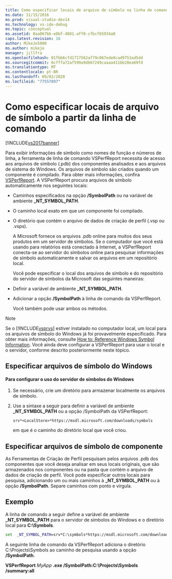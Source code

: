 ```yaml
---
title: Como especificar locais de arquivo de símbolo na linha de comando | Microsoft Docs
ms.date: 11/15/2016
ms.prod: visual-studio-dev14
ms.technology: vs-ide-debug
ms.topic: conceptual
ms.assetid: 8aa067bb-e8bf-4081-aff0-cfbcf65934a0
caps.latest.revision: 16
author: MikeJo5000
ms.author: mikejo
manager: jillfra
ms.openlocfilehash: 01fbb6cfd1717562af79c067ede0cad9753ad5dd
ms.sourcegitcommit: 6cfffa72af599a9d667249caaaa411bb28ea69fd
ms.translationtype: MT
ms.contentlocale: pt-BR
ms.lasthandoff: 09/02/2020
ms.locfileid: "77557897"
---
```

# <a name="how-to-specify-symbol-file-locations-from-the-command-line"></a>Como especificar locais de arquivo de símbolo a partir da linha de comando
[!INCLUDE[vs2017banner](../includes/vs2017banner.md)]

Para exibir informações de símbolo como nomes de função e números de linha, a ferramenta de linha de comando VSPerfReport necessita de acesso aos arquivos de símbolo (.pdb) dos componentes analisados e aos arquivos de sistema do Windows. Os arquivos de símbolo são criados quando um componente é compilado. Para obter mais informações, confira [VSPerfReport](../profiling/vsperfreport.md). A VSPerfReport procura arquivos de símbolo automaticamente nos seguintes locais:  
  
- Caminhos especificados na opção **/SymbolPath** ou na variável de ambiente **_NT_SYMBOL_PATH**.  
  
- O caminho local exato em que um componente foi compilado.  
  
- O diretório que contém o arquivo de dados de criação de perfil (.vsp ou .vsps).  
  
  A Microsoft fornece os arquivos .pdb online para muitos dos seus produtos em um servidor de símbolos. Se o computador que você está usando para relatórios está conectado à Internet, a VSPerfReport conecta-se ao servidor do símbolos online para pesquisar informações de símbolo automaticamente e salvar os arquivos em um repositório local.  
  
  Você pode especificar o local dos arquivos de símbolo e do repositório do servidor de símbolos da Microsoft das seguintes maneiras:  
  
- Definir a variável de ambiente **_NT_SYMBOL_PATH**.  
  
- Adicionar a opção **/SymbolPath** à linha de comando da VSPerfReport.  
  
  Você também pode usar ambos os métodos.  
  
> [!NOTE]
> Se o [!INCLUDE[vsprvs](../includes/vsprvs-md.md)] estiver instalado no computador local, um local para os arquivos de símbolo do Windows já foi provavelmente especificado. Para obter mais informações, consulte [How to: Reference Windows Symbol Information](../profiling/how-to-reference-windows-symbol-information.md). Você ainda deve configurar a VSPerfReport para usar o local e o servidor, conforme descrito posteriormente neste tópico.  
  
## <a name="specifying-windows-symbol-files"></a>Especificar arquivos de símbolo do Windows  
  
#### <a name="to-configure-the-use-of-the-windows-symbol-server"></a>Para configurar o uso do servidor de símbolos do Windows  
  
1. Se necessário, crie um diretório para armazenar localmente os arquivos de símbolo.  
  
2. Use a sintaxe a seguir para definir a variável de ambiente **_NT_SYMBOL_PATH** ou a opção /SymbolPath da VSPerfReport:  
  
   `srv*<LocalStore>*https://msdl.microsoft.com/downloads/symbols`  
  
   em que *<LocalStore>* é o caminho do diretório local que você criou.  
  
## <a name="specifying-component-symbol-files"></a>Especificar arquivos de símbolo de componente  
 As Ferramentas de Criação de Perfil pesquisam pelos arquivos .pdb dos componentes que você deseja analisar em seus locais originais, que são armazenados nos componentes ou na pasta que contém o arquivo de dados de criação de perfil. Você pode especificar outros locais para pesquisa, adicionando um ou mais caminhos à **_NT_SYMBOL_PATH** ou à opção **/SymbolPath**. Separe caminhos com ponto e vírgula.  
  
## <a name="example"></a>Exemplo  
 A linha de comando a seguir define a variável de ambiente **_NT_SYMBOL_PATH** para o servidor de símbolos do Windows e o diretório local para **C:\Symbols**.  

 ```cmd
 set  _NT_SYMBOL_PATH=srv*C:\symbols*https://msdl.microsoft.com/downloads/symbols
 ```

 A seguinte linha de comando da VSPerfReport adiciona o diretório C:\Projects\Symbols ao caminho de pesquisa usando a opção **/SymbolPath**.  
  
 **VSPerfReport**  *MyApp* **.exe /SymbolPath:C:\Projects\Symbols /summary:all**
